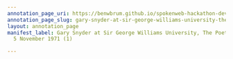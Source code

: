 ```yaml
---
annotation_page_uri: https://benwbrum.github.io/spokenweb-hackathon-development-noterms/annotations/gary-snyder-at-sir-george-williams-university-the-poetry-series-5-november-1971-1--canvas-1-gary-snyder.json
annotation_page_slug: gary-snyder-at-sir-george-williams-university-the-poetry-series-5-november-1971-1--canvas-1-gary-snyder
layout: annotation_page
manifest_label: Gary Snyder at Sir George Williams University, The Poetry Series,
  5 November 1971 (1)

---
```


